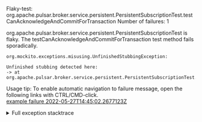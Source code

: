         
Flaky-test: org.apache.pulsar.broker.service.persistent.PersistentSubscriptionTest.testCanAcknowledgeAndCommitForTransaction
Number of failures: 1

org.apache.pulsar.broker.service.persistent.PersistentSubscriptionTest is flaky. The testCanAcknowledgeAndCommitForTransaction test method fails sporadically.

```
org.mockito.exceptions.misusing.UnfinishedStubbingException:

Unfinished stubbing detected here:
-> at org.apache.pulsar.broker.service.persistent.PersistentSubscriptionTest.testCanAcknowledgeAndCommitForTransaction(PersistentSubscriptionTest.java:259)
```

Usage tip: To enable automatic navigation to failure message, open the following links with CTRL/CMD-click.  
[example failure 2022-05-27T14:45:02.2677123Z](https://github.com/apache/pulsar/runs/6627109560?check_suite_focus=true#step:10:773)  


<details>
<summary>Full exception stacktrace</summary>
<code><pre>
org.mockito.exceptions.misusing.UnfinishedStubbingException:

Unfinished stubbing detected here:
-> at org.apache.pulsar.broker.service.persistent.PersistentSubscriptionTest.testCanAcknowledgeAndCommitForTransaction(PersistentSubscriptionTest.java:259)

E.g. thenReturn() may be missing.
Examples of correct stubbing:
    when(mock.isOk()).thenReturn(true);
    when(mock.isOk()).thenThrow(exception);
    doThrow(exception).when(mock).someVoidMethod();
Hints:
 1. missing thenReturn()
 2. you are trying to stub a final method, which is not supported
 3. you are stubbing the behaviour of another mock inside before 'thenReturn' instruction is completed

	at org.apache.bookkeeper.mledger.impl.ManagedCursorImpl.asyncMarkDelete(ManagedCursorImpl.java:1703)
	at org.apache.pulsar.broker.service.persistent.PersistentSubscriptionTest.testCanAcknowledgeAndCommitForTransaction(PersistentSubscriptionTest.java:264)
	at java.base/jdk.internal.reflect.NativeMethodAccessorImpl.invoke0(Native Method)
	at java.base/jdk.internal.reflect.NativeMethodAccessorImpl.invoke(NativeMethodAccessorImpl.java:77)
	at java.base/jdk.internal.reflect.DelegatingMethodAccessorImpl.invoke(DelegatingMethodAccessorImpl.java:43)
	at java.base/java.lang.reflect.Method.invoke(Method.java:568)
	at org.testng.internal.MethodInvocationHelper.invokeMethod(MethodInvocationHelper.java:132)
	at org.testng.internal.InvokeMethodRunnable.runOne(InvokeMethodRunnable.java:45)
	at org.testng.internal.InvokeMethodRunnable.call(InvokeMethodRunnable.java:73)
	at org.testng.internal.InvokeMethodRunnable.call(InvokeMethodRunnable.java:11)
	at java.base/java.util.concurrent.FutureTask.run(FutureTask.java:264)
	at java.base/java.util.concurrent.ThreadPoolExecutor.runWorker(ThreadPoolExecutor.java:1136)
	at java.base/java.util.concurrent.ThreadPoolExecutor$Worker.run(ThreadPoolExecutor.java:635)
	at java.base/java.lang.Thread.run(Thread.java:833)

</pre></code>
</details>

